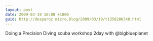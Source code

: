 ```yaml
---
layout: post
date: 2009-03-19 10:00 +1000
guid: http://desparoz.micro.blog/2009/03/19/t1356286340.html
---
```

Doing a Precision Diving scuba workshop 2day with @bigblueplanet
